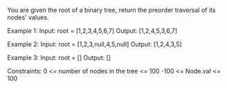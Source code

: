 You are given the root of a binary tree, return the preorder traversal of its nodes' values.

Example 1:
Input: root = [1,2,3,4,5,6,7]
Output: [1,2,4,5,3,6,7]

Example 2:
Input: root = [1,2,3,null,4,5,null]
Output: [1,2,4,3,5]

Example 3:
Input: root = []
Output: []

Constraints:
0 <= number of nodes in the tree <= 100
-100 <= Node.val <= 100